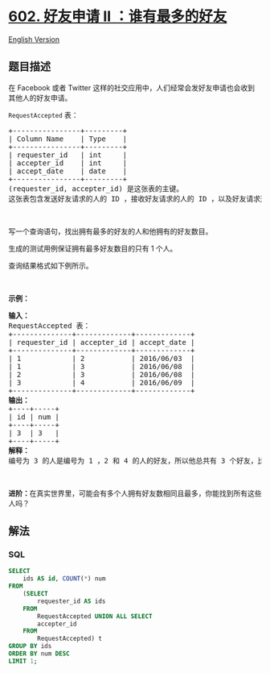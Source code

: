 # [602. 好友申请 II ：谁有最多的好友](https://leetcode.cn/problems/friend-requests-ii-who-has-the-most-friends)

[English Version](/solution/0600-0699/0602.Friend%20Requests%20II%20Who%20Has%20the%20Most%20Friends/README_EN.md)

## 题目描述

<!-- 这里写题目描述 -->

<p>在 Facebook 或者 Twitter 这样的社交应用中，人们经常会发好友申请也会收到其他人的好友申请。</p>

<div class="original__bRMd">
<div>
<p><code>RequestAccepted</code> 表：</p>

<pre>
+----------------+---------+
| Column Name    | Type    |
+----------------+---------+
| requester_id   | int     |
| accepter_id    | int     |
| accept_date    | date    |
+----------------+---------+
(requester_id, accepter_id) 是这张表的主键。
这张表包含发送好友请求的人的 ID ，接收好友请求的人的 ID ，以及好友请求通过的日期。
</pre>

<p>&nbsp;</p>

<p>写一个查询语句，找出拥有最多的好友的人和他拥有的好友数目。</p>

<p>生成的测试用例保证拥有最多好友数目的只有 1 个人。</p>

<p>查询结果格式如下例所示。</p>

<p>&nbsp;</p>

<p><strong>示例：</strong></p>

<pre>
<strong>输入：</strong>
RequestAccepted 表：
+--------------+-------------+-------------+
| requester_id | accepter_id | accept_date |
+--------------+-------------+-------------+
| 1            | 2           | 2016/06/03  |
| 1            | 3           | 2016/06/08  |
| 2            | 3           | 2016/06/08  |
| 3            | 4           | 2016/06/09  |
+--------------+-------------+-------------+
<strong>输出：</strong>
+----+-----+
| id | num |
+----+-----+
| 3  | 3   |
+----+-----+
<strong>解释：</strong>
编号为 3 的人是编号为 1 ，2 和 4 的人的好友，所以他总共有 3 个好友，比其他人都多。</pre>

<p>&nbsp;</p>

<p><strong>进阶：</strong>在真实世界里，可能会有多个人拥有好友数相同且最多，你能找到所有这些人吗？</p>
</div>
</div>

## 解法

<!-- 这里可写通用的实现逻辑 -->

<!-- tabs:start -->

### **SQL**

```sql
SELECT
    ids AS id, COUNT(*) num
FROM
    (SELECT
        requester_id AS ids
    FROM
        RequestAccepted UNION ALL SELECT
        accepter_id
    FROM
        RequestAccepted) t
GROUP BY ids
ORDER BY num DESC
LIMIT 1;
```



